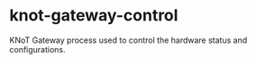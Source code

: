 # knot-gateway-control
KNoT Gateway process used to control the hardware status and configurations.
